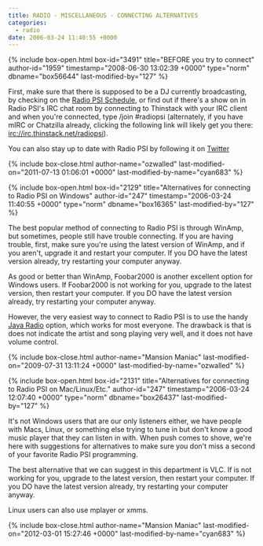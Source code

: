 ```yaml
---
title: RADIO - MISCELLANEOUS - CONNECTING ALTERNATIVES
categories:
  - radio
date: 2006-03-24 11:40:55 +0000
---
```

{% include box-open.html box-id="3491" title="BEFORE you try to connect" author-id="1959" timestamp="2008-06-30 13:02:39 +0000" type="norm" dbname="box56644" last-modified-by="127" %}
<p>First, make sure that there is supposed to be a DJ currently broadcasting, by checking on the <a href="http://starmen.net/radio/schedule.php">Radio PSI Schedule</a>, or find out if there's a show on in Radio PSI's IRC chat room by connecting to Thinstack with your IRC client and when you're connected, type /join #radiopsi (alternately, if you have mIRC or Chatzilla already, clicking the following link will likely get you there: <a href="irc://irc.thinstack.net/radiopsi">irc://irc.thinstack.net/radiopsi</a>).</p> 

<p>You can also stay up to date with Radio PSI by following it on <a href="http://twitter.com/RadioPSI">Twitter</a></p>
{% include box-close.html author-name="ozwalled" last-modified-on="2011-07-13 01:06:01 +0000" last-modified-by-name="cyan683" %}

{% include box-open.html box-id="2129" title="Alternatives for connecting to Radio PSI on Windows" author-id="247" timestamp="2006-03-24 11:40:55 +0000" type="norm" dbname="box16365" last-modified-by="127" %}
<p>
The best popular method of connecting to Radio PSI is through WinAmp, but sometimes, people still have trouble connecting.  If you are having trouble, first, make sure you're using the latest version of WinAmp, and if you aren't, upgrade it and restart your computer.  If you DO have the latest version already, try restarting your computer anyway.</p>

<p>
As good or better than WinAmp, Foobar2000 is another excellent option for Windows users. If Foobar2000 is not working for you, upgrade to the latest version, then restart your computer. If you DO have the latest version already, try restarting your computer anyway.</p>

<p>
However, the very easiest way to connect to Radio PSI is to use the handy <a href="http://starmen.net/radio/java.php">Java Radio</a> option, which works for most everyone. The drawback is that is does not indicate the artist and song playing very well, and it does not have volume control.</p>
{% include box-close.html author-name="Mansion Maniac" last-modified-on="2009-07-31 13:11:24 +0000" last-modified-by-name="ozwalled" %}

{% include box-open.html box-id="2131" title="Alternatives for connecting to Radio PSI on Mac/Linux/Etc." author-id="247" timestamp="2006-03-24 12:07:40 +0000" type="norm" dbname="box26437" last-modified-by="127" %}
<p>It's not Windows users that are our only listeners either, we have people with Macs, Linux, or something else trying to tune in but don't know a good music player that they can listen in with.  When push comes to shove, we're here with suggestions for alternatives to make sure you don't miss a second of your favorite Radio PSI programming.
</p>

<p>
The best alternative that we can suggest in this department is VLC. If is not working for you, upgrade to the latest version, then restart your computer. If you DO have the latest version already, try restarting your computer anyway.
</p>

<p>
Linux users can also use mplayer or xmms.
</p>
{% include box-close.html author-name="Mansion Maniac" last-modified-on="2012-03-01 15:27:46 +0000" last-modified-by-name="cyan683" %}
